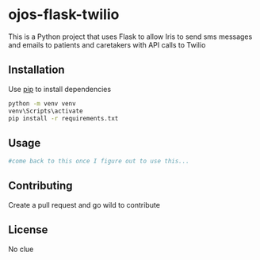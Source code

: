# ojos-flask-twilio

This is a Python project that uses Flask to allow Iris to send sms messages and
emails to patients and caretakers with API calls to Twilio

## Installation

Use [pip](https://pip.pypa.io/en/stable/) to install dependencies

```bash
python -m venv venv
venv\Scripts\activate
pip install -r requirements.txt
```

## Usage

```python
#come back to this once I figure out to use this...
```

## Contributing

Create a pull request and go wild to contribute

## License

No clue
